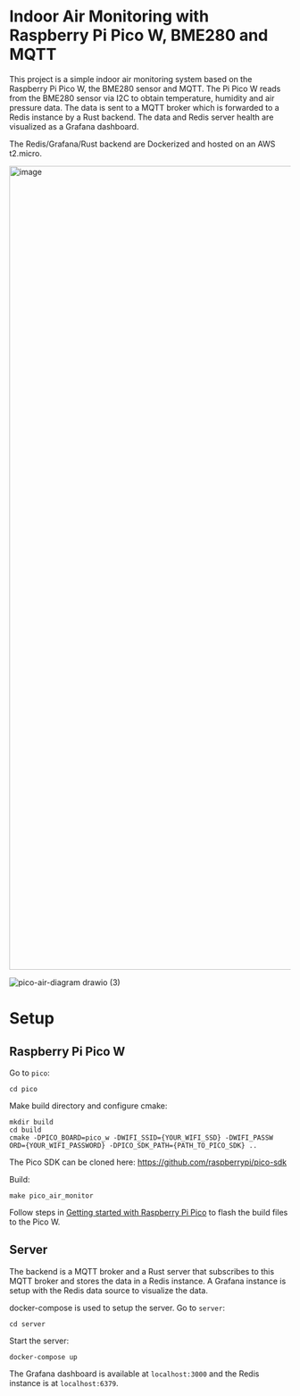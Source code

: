 # Indoor Air Monitoring with Raspberry Pi Pico W, BME280 and MQTT

This project is a simple indoor air monitoring system based on the Raspberry Pi Pico W, the BME280 sensor and MQTT. The Pi Pico W reads from the BME280 sensor via I2C to obtain temperature, humidity and air pressure data. The data is sent to a MQTT broker which is forwarded to a Redis instance by a Rust backend. The data and Redis server health are visualized as a Grafana dashboard.

The Redis/Grafana/Rust backend are Dockerized and hosted on an AWS t2.micro.

<img width="1440" alt="image" src="https://github.com/leungjch/rpi-pico-w-air-monitor/assets/28817028/8d08e4fb-c78b-4754-9255-fc8904122842">

![pico-air-diagram drawio (3)](https://github.com/leungjch/rpi-pico-w-air-monitor/assets/28817028/6eb899b7-6c47-4bb8-b016-a93358199f2b)

# Setup

## Raspberry Pi Pico W

Go to `pico`:
```
cd pico
```

Make build directory and configure cmake:
```
mkdir build
cd build
cmake -DPICO_BOARD=pico_w -DWIFI_SSID={YOUR_WIFI_SSD} -DWIFI_PASSW
ORD={YOUR_WIFI_PASSWORD} -DPICO_SDK_PATH={PATH_TO_PICO_SDK} ..
```

The Pico SDK can be cloned here: https://github.com/raspberrypi/pico-sdk

Build:
```
make pico_air_monitor
```

Follow steps in [Getting started with Raspberry Pi Pico](https://datasheets.raspberrypi.org/pico/getting-started-with-pico.pdf) to flash the build files to the Pico W.

## Server
The backend is a MQTT broker and a Rust server that subscribes to this MQTT broker and stores the data in a Redis instance. A Grafana instance is setup with the Redis data source to visualize the data.

docker-compose is used to setup the server. Go to `server`:
```
cd server
```
Start the server:

```
docker-compose up
```

The Grafana dashboard is available at `localhost:3000` and the Redis instance is at `localhost:6379`.
